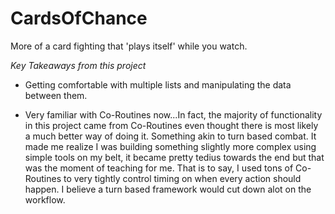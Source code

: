 # CardsOfChance
More of a card fighting that 'plays itself' while you watch.

*Key Takeaways from this project*

- Getting comfortable with multiple lists and manipulating the data between them.

- Very familiar with Co-Routines now...In fact, the majority of functionality in this project came from Co-Routines even thought there is most likely a much better way of doing it. Something akin to turn based combat. It made me realize I was building something slightly more complex using simple tools on my belt, it became pretty tedius towards the end but that was the moment of teaching for me. That is to say, I used tons of Co-Routines to very tightly control timing on when every action should happen. I believe a turn based framework would cut down alot on the workflow. 
